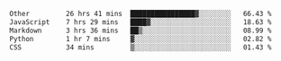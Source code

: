 <!--START_SECTION:waka-->

```txt
Other         26 hrs 41 mins  ████████████████▓░░░░░░░░   66.43 %
JavaScript    7 hrs 29 mins   ████▓░░░░░░░░░░░░░░░░░░░░   18.63 %
Markdown      3 hrs 36 mins   ██▒░░░░░░░░░░░░░░░░░░░░░░   08.99 %
Python        1 hr 7 mins     ▓░░░░░░░░░░░░░░░░░░░░░░░░   02.82 %
CSS           34 mins         ▒░░░░░░░░░░░░░░░░░░░░░░░░   01.43 %
```

<!--END_SECTION:waka--> 
 
